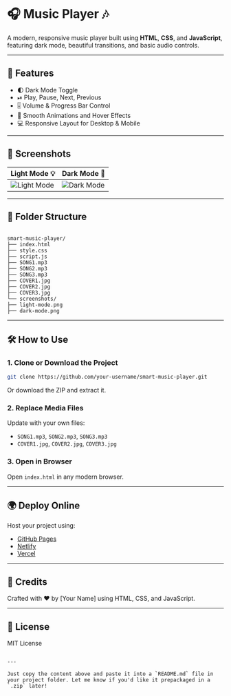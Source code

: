 

# 🎧 Music Player 🎶

A modern, responsive music player built using **HTML**, **CSS**, and **JavaScript**, featuring dark mode, beautiful transitions, and basic audio controls.

---

## 🚀 Features

- 🌓 Dark Mode Toggle  
- ⏯ Play, Pause, Next, Previous  
- 🎚 Volume & Progress Bar Control  
- 🎨 Smooth Animations and Hover Effects  
- 💻 Responsive Layout for Desktop & Mobile

---

## 📸 Screenshots

| Light Mode 💡 | Dark Mode 🌙 |
|--------------|--------------|
| ![Light Mode]() | ![Dark Mode](screenshots/dark-mode.png) |

---

## 📂 Folder Structure

```

smart-music-player/
├── index.html
├── style.css
├── script.js
├── SONG1.mp3
├── SONG2.mp3
├── SONG3.mp3
├── COVER1.jpg
├── COVER2.jpg
├── COVER3.jpg
└── screenshots/
├── light-mode.png
├── dark-mode.png

````

---

## 🛠 How to Use

### 1. Clone or Download the Project
```bash
git clone https://github.com/your-username/smart-music-player.git
````

Or download the ZIP and extract it.

### 2. Replace Media Files

Update with your own files:

* `SONG1.mp3`, `SONG2.mp3`, `SONG3.mp3`
* `COVER1.jpg`, `COVER2.jpg`, `COVER3.jpg`

### 3. Open in Browser

Open `index.html` in any modern browser.

---

## 🌍 Deploy Online

Host your project using:

* [GitHub Pages](https://pages.github.com/)
* [Netlify](https://www.netlify.com/)
* [Vercel](https://vercel.com/)

---

## 🙌 Credits

Crafted with ❤️ by \[Your Name] using HTML, CSS, and JavaScript.

---

## 📃 License

MIT License

```

---

Just copy the content above and paste it into a `README.md` file in your project folder. Let me know if you'd like it prepackaged in a `.zip` later!
```
